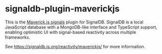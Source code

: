 # signaldb-plugin-maverickjs

This is the [Maverick.js signals](https://github.com/maverick-js/signals) plugin for SignalDB. SignalDB is a local JavaScript database with a MongoDB-like interface and TypeScript support, enabling optimistic UI with signal-based reactivity across multiple frameworks.

See https://signaldb.js.org/reactivity/maverickjs/ for more information.
